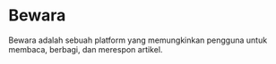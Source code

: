 # Bewara

Bewara adalah sebuah platform yang memungkinkan pengguna untuk membaca, berbagi, dan merespon artikel. 
